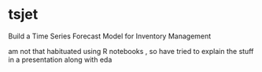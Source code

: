 # tsjet
Build a Time Series Forecast Model for Inventory Management

am not that habituated using R notebooks , so have tried to explain the stuff in a presentation along with eda

